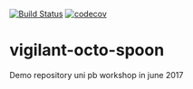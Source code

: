 [![Build Status](https://travis-ci.org/atomfrede/vigilant-octo-spoon.svg?branch=master)](https://travis-ci.org/atomfrede/vigilant-octo-spoon)
[![codecov](https://codecov.io/gh/atomfrede/vigilant-octo-spoon/branch/master/graph/badge.svg)](https://codecov.io/gh/atomfrede/vigilant-octo-spoon)

# vigilant-octo-spoon
Demo repository uni pb workshop in june 2017
